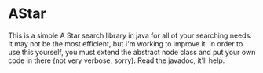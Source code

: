 AStar
=====
This is a simple A Star search library in java for all of your searching needs.
It may not be the most efficient, but I'm working to improve it. In
order to use this yourself, you must extend the abstract node class and
put your own code in there (not very verbose, sorry). Read the javadoc,
it'll help.
